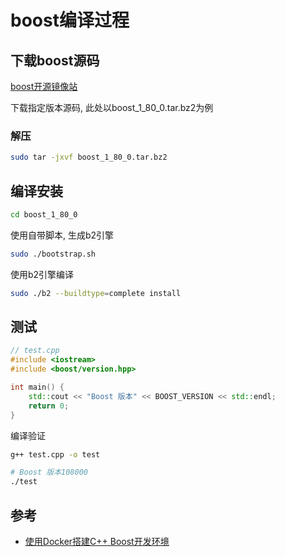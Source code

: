 <!--
 * @Description: 
 * @Version: 1.0
 * @Author: dalao_li
 * @Email: dalao_li@163.com
 * @Date: 2023-09-16 17:10:52
 * @LastEditors: dalao_li
 * @LastEditTime: 2023-09-17 12:08:50
-->

# boost编译过程

## 下载boost源码

[boost开源镜像站](https://mirrors.aliyun.com/blfs/conglomeration/boost/)

下载指定版本源码, 此处以boost_1_80_0.tar.bz2为例

### 解压

```sh
sudo tar -jxvf boost_1_80_0.tar.bz2
```

## 编译安装

```sh
cd boost_1_80_0
```

使用自带脚本, 生成b2引擎

```sh
sudo ./bootstrap.sh
```

使用b2引擎编译

```sh
sudo ./b2 --buildtype=complete install
```

## 测试

```c++
// test.cpp
#include <iostream>
#include <boost/version.hpp>

int main() {
    std::cout << "Boost 版本" << BOOST_VERSION << std::endl;
    return 0;
}
```

编译验证

```sh
g++ test.cpp -o test

# Boost 版本108000
./test
```

## 参考

- [使用Docker搭建C++ Boost开发环境](https://bryantchang.github.io/2019/02/25/docker-boost/)
